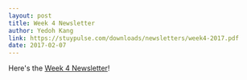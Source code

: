 ```yaml
---
layout: post
title: Week 4 Newsletter
author: Yedoh Kang
link: https://stuypulse.com/downloads/newsletters/week4-2017.pdf
date: 2017-02-07
---
```

Here's the [Week 4 Newsletter](/downloads/newsletters/week4-2017.pdf)!
